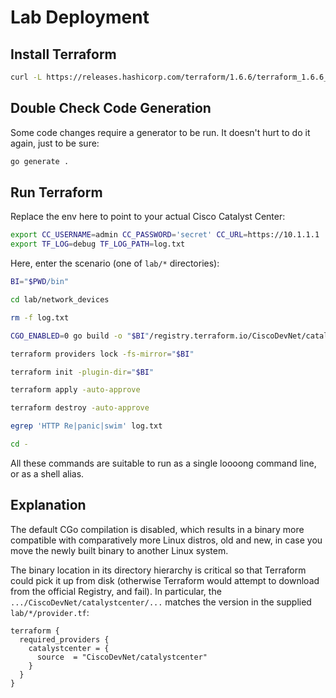 # Lab Deployment

## Install Terraform

```sh
curl -L https://releases.hashicorp.com/terraform/1.6.6/terraform_1.6.6_linux_amd64.zip | gunzip | sudo tee /usr/local/bin/terraform >/dev/null && sudo chmod 0755 /usr/local/bin/terraform
```

## Double Check Code Generation

Some code changes require a generator to be run. It doesn't hurt to do it again, just to be sure:

```sh
go generate .
```

## Run Terraform

Replace the env here to point to your actual Cisco Catalyst Center:

```sh
export CC_USERNAME=admin CC_PASSWORD='secret' CC_URL=https://10.1.1.1
export TF_LOG=debug TF_LOG_PATH=log.txt
```

Here, enter the scenario (one of `lab/*` directories):

```sh
BI="$PWD/bin"

cd lab/network_devices

rm -f log.txt

CGO_ENABLED=0 go build -o "$BI"/registry.terraform.io/CiscoDevNet/catalystcenter/0.0.9999/linux_amd64/terraform-provider-catalystcenter "$BI/../"

terraform providers lock -fs-mirror="$BI"

terraform init -plugin-dir="$BI"

terraform apply -auto-approve

terraform destroy -auto-approve

egrep 'HTTP Re|panic|swim' log.txt

cd -
```

All these commands are suitable to run as a single loooong command line, or as a shell alias.

## Explanation

The default CGo compilation is disabled, which results in a binary more compatible with comparatively more Linux distros, old and new, in case you move the newly built binary to another Linux system.

The binary location in its directory hierarchy is critical so that Terraform could pick it up from disk (otherwise Terraform would attempt to download from the official Registry, and fail). In particular, the `.../CiscoDevNet/catalystcenter/...` matches the version in the supplied `lab/*/provider.tf`:

```hcl2
terraform {
  required_providers {
    catalystcenter = {
      source  = "CiscoDevNet/catalystcenter"
    }
  }
}
```
